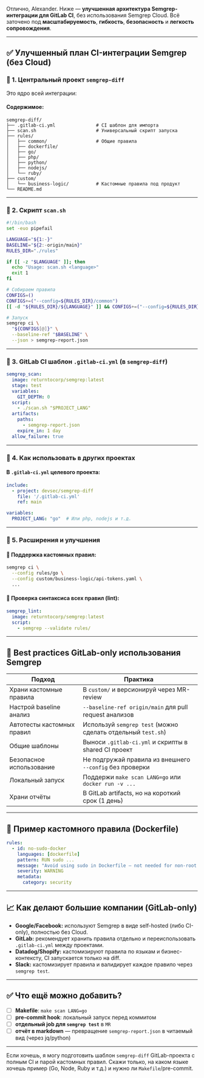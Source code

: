 Отлично, Alexander. Ниже — **улучшенная архитектура Semgrep-интеграции для GitLab CI**, без использования Semgrep Cloud. Всё заточено под **масштабируемость**, **гибкость**, **безопасность** и **легкость сопровождения**.

---

## ✅ **Улучшенный план CI-интеграции Semgrep (без Cloud)**

### 🔹 1. Центральный проект `semgrep-diff`

Это ядро всей интеграции:

#### Содержимое:

```text
semgrep-diff/
├── .gitlab-ci.yml               # CI шаблон для импорта
├── scan.sh                      # Универсальный скрипт запуска
├── rules/
│   ├── common/                  # Общие правила
│   ├── dockerfile/
│   ├── go/
│   ├── php/
│   ├── python/
│   ├── nodejs/
│   └── ruby/
├── custom/
│   └── business-logic/          # Кастомные правила под продукт
└── README.md
```

---

### 🔹 2. Скрипт `scan.sh`

```bash
#!/bin/bash
set -euo pipefail

LANGUAGE="${1:-}"
BASELINE="${2:-origin/main}"
RULES_DIR="./rules"

if [[ -z "$LANGUAGE" ]]; then
  echo "Usage: scan.sh <language>"
  exit 1
fi

# Собираем правила
CONFIGS=()
CONFIGS+=("--config=${RULES_DIR}/common")
[[ -d "${RULES_DIR}/${LANGUAGE}" ]] && CONFIGS+=("--config=${RULES_DIR}/${LANGUAGE}")

# Запуск
semgrep ci \
  "${CONFIGS[@]}" \
  --baseline-ref "$BASELINE" \
  --json > semgrep-report.json
```

---

### 🔹 3. GitLab CI шаблон `.gitlab-ci.yml` (в `semgrep-diff`)

```yaml
semgrep_scan:
  image: returntocorp/semgrep:latest
  stage: test
  variables:
    GIT_DEPTH: 0
  script:
    - ./scan.sh "$PROJECT_LANG"
  artifacts:
    paths:
      - semgrep-report.json
    expire_in: 1 day
  allow_failure: true
```

---

### 🔹 4. Как использовать в других проектах

#### В `.gitlab-ci.yml` целевого проекта:

```yaml
include:
  - project: devsec/semgrep-diff
    file: '/.gitlab-ci.yml'
    ref: main

variables:
  PROJECT_LANG: "go"  # Или php, nodejs и т.д.
```

---

### 🔹 5. Расширения и улучшения

#### 📁 Поддержка кастомных правил:

```bash
semgrep ci \
  --config rules/go \
  --config custom/business-logic/api-tokens.yaml \
  ...
```

#### 🧪 Проверка синтаксиса всех правил (lint):

```yaml
semgrep_lint:
  image: returntocorp/semgrep:latest
  script:
    - semgrep --validate rules/
```

---

## 📌 **Best practices GitLab-only использования Semgrep**

| Подход                     | Практика                                                     |
| -------------------------- | ------------------------------------------------------------ |
| Храни кастомные правила    | В `custom/` и версионируй через MR-review                    |
| Настрой baseline анализ    | `--baseline-ref origin/main` для pull request анализов       |
| Автотесты кастомных правил | Используй `semgrep test` (можно сделать отдельный `test.sh`) |
| Общие шаблоны              | Выноси `.gitlab-ci.yml` и скрипты в shared CI проект         |
| Безопасное использование   | Не подгружай правила из внешнего `--config` без проверки     |
| Локальный запуск           | Поддержи `make scan LANG=go` или `docker run -v ...`         |
| Храни отчёты               | В GitLab artifacts, но на короткий срок (1 день)             |

---

## 🧠 Пример кастомного правила (Dockerfile)

```yaml
rules:
  - id: no-sudo-docker
    languages: [dockerfile]
    pattern: RUN sudo ...
    message: "Avoid using sudo in Dockerfile — not needed for non-root base images."
    severity: WARNING
    metadata:
      category: security
```

---

## 📈 Как делают большие компании (GitLab-only)

* **Google/Facebook:** используют Semgrep в виде self-hosted (либо CI-only), полностью без Cloud.
* **GitLab:** рекомендует хранить правила отдельно и переиспользовать `.gitlab-ci.yml` между проектами.
* **Datadog/Shopify:** кастомизируют правила по языкам и бизнес-контексту, CI запускается только на diff.
* **Slack:** кастомизирует правила и валидирует каждое правило через `semgrep test`.

---

## ✅ Что ещё можно добавить?

* [ ] **Makefile**: `make scan LANG=go`
* [ ] **pre-commit hook**: локальный запуск перед коммитом
* [ ] **отдельный job для `semgrep test`** в `MR`
* [ ] **отчёт в markdown** — превращение `semgrep-report.json` в читаемый вид (через jq/python)

---

Если хочешь, я могу подготовить шаблон `semgrep-diff` GitLab-проекта с полным CI и парой кастомных правил. Скажи только, на каком языке хочешь пример (Go, Node, Ruby и т.д.) и нужно ли `Makefile`/pre-commit.
